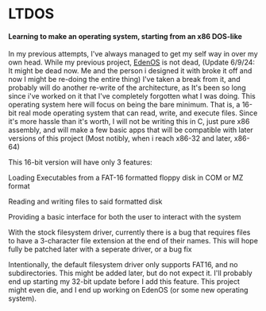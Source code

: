 # LTDOS
#### Learning to make an operating system, starting from an x86 DOS-like

In my previous attempts, I've always managed to get my self way in over my own head. While my previous project, [EdenOS](https://github.com/notsomeidiot123/EdenOS) is not dead, (Update 6/9/24: It might be dead now. Me and the person i designed it with broke it off and now I might be re-doing the entire thing) I've taken a break from it, and probably will do another re-write of the architecture, as It's been so long since i've worked on it that I've completely forgotten what I was doing. This operating system here will focus on being the bare minimum. That is, a 16-bit real mode operating system that can read, write, and execute files. Since it's more hassle than it's worth, I will not be writing this in C, just pure x86 assembly, and will make a few basic apps that will be compatible with later versions of this project (Most notibly, when i reach x86-32 and later, x86-64)

This 16-bit version will have only 3 features:

Loading Executables from a FAT-16 formatted floppy disk in COM or MZ format

Reading and writing files to said formatted disk

Providing a basic interface for both the user to interact with the system

With the stock filesystem driver, currently there is a bug that requires files to have a 3-character file extension at the end of their names. This will hope fully be patched later with a seperate driver, or a bug fix

Intentionally, the default filesystem driver only supports FAT16, and no subdirectories. This might be added later, but do not expect it. I'll probably end up starting my 32-bit update before I add this feature. This project might even die, and I end up working on EdenOS (or some new operating system).


